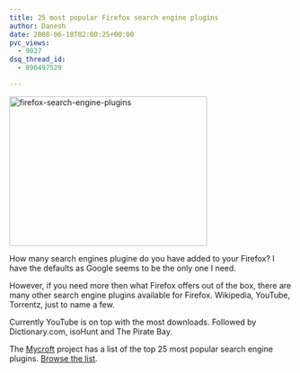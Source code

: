 ```yaml
---
title: 25 most popular Firefox search engine plugins
author: Danesh
date: 2008-06-18T02:00:25+00:00
pvc_views:
  - 9027
dsq_thread_id:
  - 890497529

---
```

[<img loading="lazy" class="alignnone size-medium wp-image-620" title="firefox-search-engine-plugins" src="/wp-content/uploads/2008/06/firefox-search-engine-plugins.png" alt="firefox-search-engine-plugins" width="352" height="266" />][1]

How many search engines plugine do you have added to your Firefox? I have the defaults as Google seems to be the only one I need.

However, if you need more then what Firefox offers out of the box, there are many other search engine plugins available for Firefox. Wikipedia, YouTube, Torrentz, just to name a few.

Currently YouTube is on top with the most downloads. Followed by Dictionary.com, isoHunt and The Pirate Bay.

The [Mycroft][2] project has a list of the top 25 most popular search engine plugins. [Browse the list][3].

 [1]: /wp-content/uploads/2008/06/firefox-search-engine-plugins.png
 [2]: http://mycroft.mozdev.org/
 [3]: http://mycroft.mozdev.org/dlstats.html